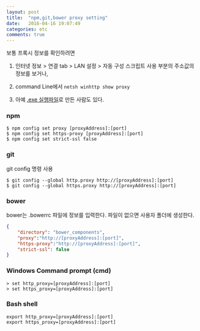```yaml
---
layout: post
title:  "npm,git,bower proxy setting"
date:   2016-04-16 19:07:49
categories: etc
comments: true
---
```


보통 프록시 정보를 확인하려면
1. 인터넷 정보 > 연결 tab > LAN 설정 > 자동 구성 스크립트 사용 부분의 주소값의 정보를 보거나,

2. command Line에서 ``` netsh winhttp show proxy ```

3. 아예 [.exe 실행파일](https://github.com/xmedeko/WinProxyViewer/releases)로 만든 사람도 있다.


### npm

```command
$ npm config set proxy [proxyAddress]:[port]
$ npm config set https-proxy [proxyAddress]:[port]
$ npm config set strict-ssl false
```

### git

git config 명령 사용
```command
$ git config --global http.proxy http://[proxyAddress]:[port]
$ git config --global https.proxy http://[proxyAddress]:[port]
```

### bower
bower는 .bowerrc 파일에 정보를 입력한다. 파일이 없으면 사용자 폴더에 생성한다.
```json
{
    "directory": "bower_components",
	"proxy":"http://[proxyAddress]:[port]",
	"https-proxy":"http://[proxyAddress]:[port]",
    "strict-ssl": false
}
```

### Windows Command prompt (cmd)
```Command
> set http_proxy=[proxyAddress]:[port]
> set https_proxy=[proxyAddress]:[port]
```

### Bash shell
```Command
export http_proxy=[proxyAddress]:[port]
export https_proxy=[proxyAddress]:[port]
```
